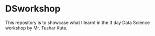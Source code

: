 # DSworkshop
This repository is to showcase what I learnt in the 3 day Data Science workshop by Mr. Tushar Kute. 
